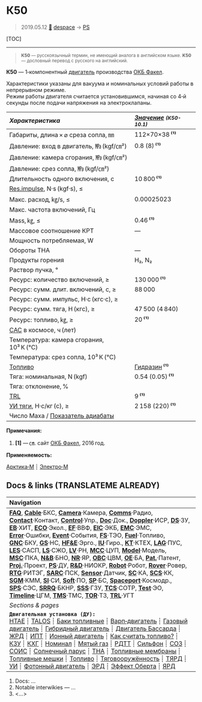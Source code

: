 # К50
> 2019.05.12 [🚀](../index/index.md) [despace](index.md) → [PS](ps.md)

[TOC]

---

> <small>**К50** — русскоязычный термин, не имеющий аналога в английском языке. **K50** — дословный перевод с русского на английский.</small>

**К50** — 1‑компонентный [двигатель](ps.md) производства [ОКБ Факел](zz_edb_fakel.md).

Характеристики указаны для вакуума и номинальных условий работы в непрерывном режиме.  
Режим работы двигателя считается установившимся, начиная со 4‑й секунды после подачи напряжения на электроклапаны.

|*Характеристика*|*[Значение](si.md) <small>(К50-10.1)</small>*|
|:--|:--|
|Габариты, длина × ⌀ среза сопла, ㎜|112×70×38 **⁽¹⁾**|
|Давление: вход в двигатель, ㎫ (kgf/㎝²)|0.8 (8) **⁽¹⁾**|
|Давление: камера сгорания, ㎫ (kgf/㎝²)||
|Давление: срез сопла, ㎫ (kgf/㎝²)||
|Длительность одного включения, с|10 800 **⁽¹⁾**|
|[Res.impulse](ing.md), N·s (kgf·s), ≤||
|Макс. расход, ㎏/s, ≤|0.00025023|
|Макс. частота включений, Гц||
|Mass, ㎏, ≤|0.46 **⁽¹⁾**|
|Массовое соотношение КРТ|—|
|Мощность потребляемая, W||
|Обороты ТНА|—|
|Продукты горения|H₂, N₂|
|Раствор пучка, °||
|Ресурс: количество включений, ≥|130 000 **⁽¹⁾**|
|Ресурс: сумм. длит. включений, c, ≥|88 000|
|Ресурс: сумм. импульс, Н·с (кгс·с), ≥||
|Ресурс: сумм. тяга, Н (кгс), ≥|47 500 (4 840)|
|Ресурс: топливо, ㎏, ≥|20 **⁽¹⁾**|
|[САС](lifetime.md) в космосе, ч (лет)||
|Температура: камера сгорания, 10³ К (℃)||
|Температура: срез сопла, 10³ К (℃)||
|[Топливо](fuel.md)|[Гидразин](гидразин.md) **⁽¹⁾**|
|Тяга: номинальная, N (kgf)|0.54 (0.05) **⁽¹⁾**|
|Тяга: отклонение, %||
|[TRL](trl.md)|9 **⁽¹⁾**|
|[УИ тяги](isp.md), Н·с/кг (с), ≥|2 158 (220) **⁽¹⁾**|
|Число Маха / [Показатель адиабаты](heat_cr.md)||

**Примечания:**

   1. **[1]** — ㎝. сайт [ОКБ Факел](zz_edb_fakel.md), 2016 год.

**Применяемость:**

[Арктика‑М](арктика_м.md) ┊ [Электро‑М](электро_м.md)



<p style="page-break-after:always"> </p>

## Docs & links (TRANSLATEME ALREADY)
|Navigation|
|:--|
|**[FAQ](faq.md)**, **[Cable](cable.md)**·БКС, **[Camera](cam.md)**·Камера, **[Comms](comms.md)**·Радио, **[Contact](contact.md)**·Контакт, **[Control](control.md)**·Упр., **[Doc](doc.md)**·Док., **[Doppler](doppler.md)**·ИСР, **[DS](ds.md)**·ЗУ, **[EB](eb.md)**·ХИТ, **[ECO](ecology.md)**·Экол., **[EF](ef.md)**·ВВФ, **[ElC](elc.md)**·ЭКБ, **[EMC](emc.md)**·ЭМС, **[Error](error.md)**·Ошибки, **[Event](event.md)**·События, **[FS](fs.md)**·ТЭО, **[Fuel](fuel.md)**·Топливо, **[GNC](gnc.md)**·БКУ, **[GS](scs.md)**·НС, **[HF&E](hfe.md)**·Эрго., **[IU](iu.md)**·Гиро., **[KT](kt.md)**·КТЕХ, **[LAG](lag.md)**·ПУC, **[LES](les.md)**·САСП, **[LS](ls.md)**·СЖО, **[LV](lv.md)**·РН, **[MCC](mcc.md)**·ЦУП, **[Model](model.md)**·Модель, **[MSC](sc.md)**·ПКА, **[N&B](nnb.md)**·БНО, **[NR](nr.md)**·ЯР, **[OBC](obc.md)**·ЦВМ, **[OE](oe.md)**·БА, **[Pat.](патент.md)**·Патент, **[Proj.](project.md)**·Проект, **[PS](ps.md)**·ДУ, **[R&D](rnd.md)**·НИОКР, **[Robot](robotics.md)**·Робот, **[Rover](rover.md)**·Ровер, **[RTG](rtg.md)**·РИТЭГ, **[SARC](sarc.md)**·ПСК, **[Sensor](sensor.md)**·Датчик, **[SC](sc.md)**·КА, **[SCS](scs.md)**·КК, **[SGM](sgm.md)**·КММ, **[SI](si.md)**·СИ, **[Soft](soft.md)**·ПО, **[SP](sp.md)**·БС, **[Spaceport](spaceport.md)**·Космодр., **[SPS](sps.md)**·СЭС, **[SRRQ](srrq.md)**·БКНР, **[SSS](sss.md)**·ГЗУ, **[TCS](tcs.md)**·СОТР, **[Test](test.md)**·ЭО, **[Timeline](timeline.md)**·ЦГМ, **[TMS](tms.md)**·ТМС, **[TOR](tor.md)**·ТЗ, **[TRL](trl.md)**·УГТ|
|*Sections & pages*|
|**`Двигательная установка (ДУ):`**<br> [HTAE](htae.md) ┊ [TALOS](talos.md) ┊ [Баки топливные](fuel_tank.md) ┊ [Варп‑двигатель](warp_drive.md) ┊ [Газовый двигатель](cgt.md) ┊ [Гибридный двигатель](гбрд.md) ┊ [Двигатель Бассарда](bussard_ramjet.md) ┊ [ЖРД](lpr.md) ┊ [ИПТ](ing.md) ┊ [Ионный двигатель](иод.md) ┊ [Как считать топливо?](si.md) ┊ [КЗУ](cinu.md) ┊ [КХГ](cgs.md) ┊ [Номинал](nominal.md) ┊ [Мятый газ](exhsteam.md) ┊ [РДТТ](spr.md) ┊ [Сильфон](сильфон.md) ┊ [СОЗ](соз.md) ┊ [СОИС](соис.md) ┊ [Солнечный парус](солнечный_парус.md) ┊ [ТНА](turbopump.md) ┊ [Топливные мембраны](топливные_мембраны.md) ┊ [Топливные мешки](топливные_мешки.md) ┊ [Топливо](fuel.md) ┊ [Тяговооружённость](ttwr.md) ┊ [ТЯРД](тярд.md) ┊ [УИ](isp.md) ┊ [Фотонный двигатель](фотонный_двигатель.md) ┊ [ЭРД](epsp.md) ┊ [Эффект Оберта](oberth_eff.md) ┊ [ЯРД](ntr.md)|

   1. Docs: …
   1. Notable interwikies — …
   1. <…>
